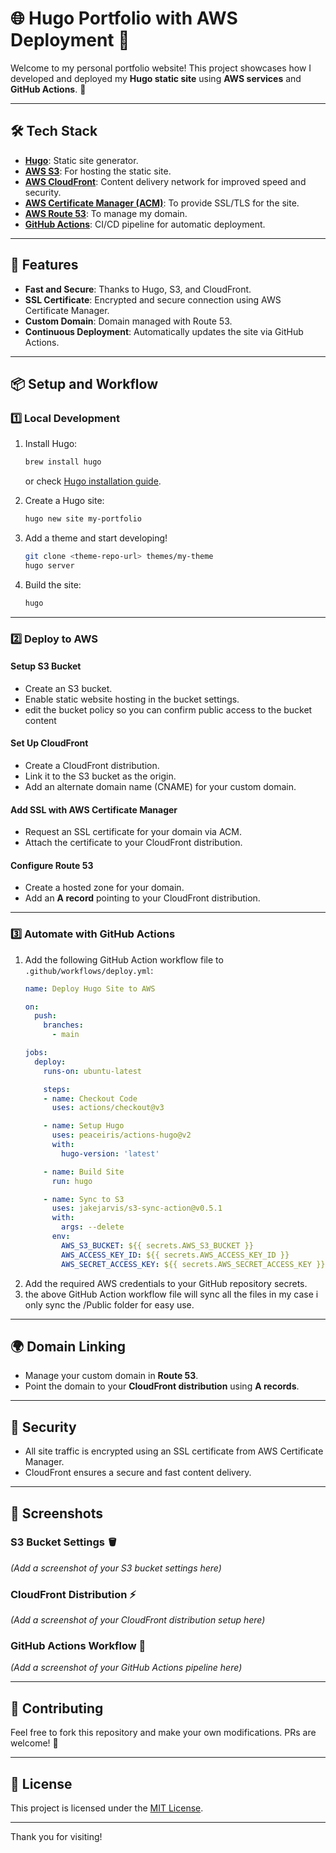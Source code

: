 # 🌐 Hugo Portfolio with AWS Deployment 🚀

Welcome to my personal portfolio website! This project showcases how I developed and deployed my **Hugo static site** using **AWS services** and **GitHub Actions**. 🎉

---

## 🛠️ Tech Stack

- **[Hugo](https://gohugo.io/)**: Static site generator.
- **[AWS S3](https://aws.amazon.com/s3/)**: For hosting the static site.
- **[AWS CloudFront](https://aws.amazon.com/cloudfront/)**: Content delivery network for improved speed and security.
- **[AWS Certificate Manager (ACM)](https://aws.amazon.com/certificate-manager/)**: To provide SSL/TLS for the site.
- **[AWS Route 53](https://aws.amazon.com/route53/)**: To manage my domain.
- **[GitHub Actions](https://github.com/features/actions)**: CI/CD pipeline for automatic deployment.

---

## 🌟 Features

- **Fast and Secure**: Thanks to Hugo, S3, and CloudFront.
- **SSL Certificate**: Encrypted and secure connection using AWS Certificate Manager.
- **Custom Domain**: Domain managed with Route 53.
- **Continuous Deployment**: Automatically updates the site via GitHub Actions.

---

## 📦 Setup and Workflow

### 1️⃣ **Local Development**

1. Install Hugo:
   ```bash
   brew install hugo
   ```
   or check [Hugo installation guide](https://gohugo.io/getting-started/installing/).

2. Create a Hugo site:
   ```bash
   hugo new site my-portfolio
   ```

3. Add a theme and start developing!
   ```bash
   git clone <theme-repo-url> themes/my-theme
   hugo server
   ```

4. Build the site:
   ```bash
   hugo
   ```

---

### 2️⃣ **Deploy to AWS**

#### **Setup S3 Bucket**
- Create an S3 bucket.
- Enable static website hosting in the bucket settings.
- edit the bucket policy so you can confirm public access to the bucket content

#### **Set Up CloudFront**
- Create a CloudFront distribution.
- Link it to the S3 bucket as the origin.
- Add an alternate domain name (CNAME) for your custom domain.

#### **Add SSL with AWS Certificate Manager**
- Request an SSL certificate for your domain via ACM.
- Attach the certificate to your CloudFront distribution.

#### **Configure Route 53**
- Create a hosted zone for your domain.
- Add an **A record** pointing to your CloudFront distribution.

---

### 3️⃣ **Automate with GitHub Actions**

1. Add the following GitHub Action workflow file to `.github/workflows/deploy.yml`:
   ```yaml
   name: Deploy Hugo Site to AWS

   on:
     push:
       branches:
         - main

   jobs:
     deploy:
       runs-on: ubuntu-latest

       steps:
       - name: Checkout Code
         uses: actions/checkout@v3

       - name: Setup Hugo
         uses: peaceiris/actions-hugo@v2
         with:
           hugo-version: 'latest'

       - name: Build Site
         run: hugo

       - name: Sync to S3
         uses: jakejarvis/s3-sync-action@v0.5.1
         with:
           args: --delete
         env:
           AWS_S3_BUCKET: ${{ secrets.AWS_S3_BUCKET }}
           AWS_ACCESS_KEY_ID: ${{ secrets.AWS_ACCESS_KEY_ID }}
           AWS_SECRET_ACCESS_KEY: ${{ secrets.AWS_SECRET_ACCESS_KEY }}
   ```
2. Add the required AWS credentials to your GitHub repository secrets.
3. the above GitHub Action workflow file will sync all the files in my case i only sync the /Public folder for easy use.

---

## 🌍 Domain Linking

- Manage your custom domain in **Route 53**.
- Point the domain to your **CloudFront distribution** using **A records**.

---

## 🔐 Security

- All site traffic is encrypted using an SSL certificate from AWS Certificate Manager.
- CloudFront ensures a secure and fast content delivery.

---

## 📸 Screenshots

### S3 Bucket Settings 🪣
*(Add a screenshot of your S3 bucket settings here)*

### CloudFront Distribution ⚡
*(Add a screenshot of your CloudFront distribution setup here)*

### GitHub Actions Workflow 🔄
*(Add a screenshot of your GitHub Actions pipeline here)*

---

## 🤝 Contributing

Feel free to fork this repository and make your own modifications. PRs are welcome! 🙌

---

## 📜 License

This project is licensed under the [MIT License](LICENSE).

---

Thank you for visiting!
